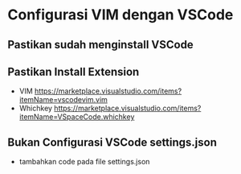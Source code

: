 # Configurasi VIM dengan VSCode

## Pastikan sudah menginstall VSCode

## Pastikan Install Extension

- VIM https://marketplace.visualstudio.com/items?itemName=vscodevim.vim
- Whichkey https://marketplace.visualstudio.com/items?itemName=VSpaceCode.whichkey

## Bukan Configurasi VSCode settings.json

- tambahkan code pada file settings.json
